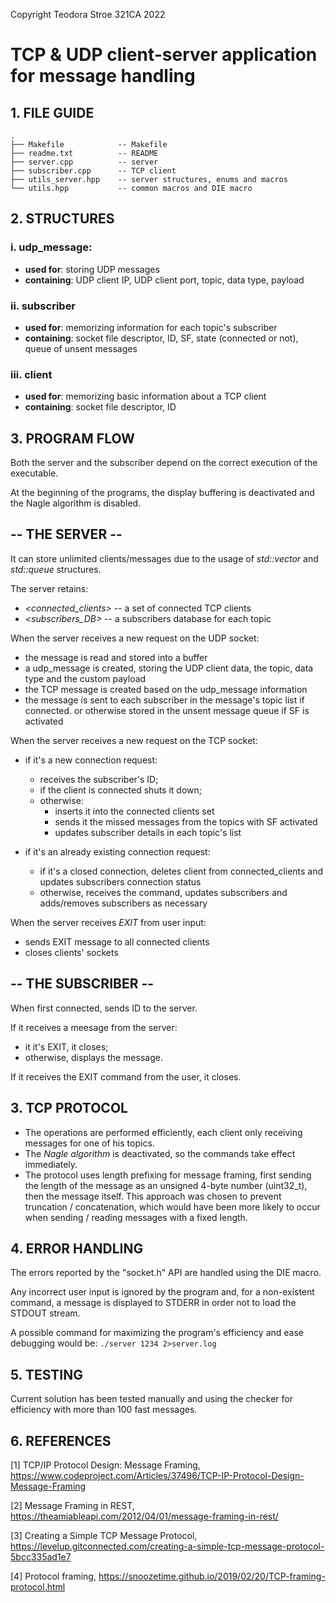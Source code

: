 Copyright Teodora Stroe 321CA 2022

# TCP & UDP client-server application for message handling


## 1. FILE GUIDE


```
.
├── Makefile            -- Makefile
├── readme.txt          -- README
├── server.cpp          -- server
├── subscriber.cpp      -- TCP client
├── utils_server.hpp    -- server structures, enums and macros
└── utils.hpp           -- common macros and DIE macro
```


## 2. STRUCTURES


### i. udp_message:
- __used for__:   storing UDP messages
- __containing__: UDP client IP, UDP client port, topic, data type, payload

### ii. subscriber
- __used for__:   memorizing information for each topic's subscriber
- __containing__: socket file descriptor, ID, SF, state (connected or not),
                  queue of unsent messages

### iii. client
- __used for__:   memorizing basic information about a TCP client
- __containing__: socket file descriptor, ID


## 3. PROGRAM FLOW


Both the server and the subscriber depend on the correct execution of the executable.

At the beginning of the programs, the display buffering is deactivated and the Nagle
algorithm is disabled.

## -- THE SERVER --

It can store unlimited clients/messages due to the usage of _std::vector_ and _std::queue_
structures.

The server retains:
- _<connected_clients>_ -- a set of connected TCP clients
- _<subscribers_DB>_    -- a subscribers database for each topic

When the server receives a new request on the UDP socket:
- the message is read and stored into a buffer
- a udp_message is created, storing the UDP client data, the topic, data type and the custom payload
- the TCP message is created based on the udp_message information
- the message is sent to each subscriber in the message's topic list if connected.
      or otherwise stored in the unsent message queue if SF is activated

When the server receives a new request on the TCP socket:
- if it's a new connection request:
    - receives the subscriber's ID;
    - if the client is connected shuts it down;
    - otherwise:
        - inserts it into the connected clients set
        - sends it the missed messages from the topics with SF activated
        - updates subscriber details in each topic's list

- if it's an already existing connection request:
    - if it's a closed connection, deletes client from connected_clients and updates subscribers connection status
    - otherwise, receives the command, updates subscribers and adds/removes subscribers as necessary

When the server receives _EXIT_ from user input:
- sends EXIT message to all connected clients
- closes clients' sockets

## -- THE SUBSCRIBER --

When first connected, sends ID to the server.

If it receives a meesage from the server:
- it it's EXIT, it closes;
- otherwise, displays the message.

If it receives the EXIT command from the user, it closes.


## 3. TCP PROTOCOL


- The operations are performed efficiently, each client only receiving messages for
one of his topics.
- The _Nagle algorithm_ is deactivated, so the commands take effect immediately.
- The protocol uses length prefixing for message framing, first sending the length
of the message as an unsigned 4-byte number (uint32_t), then the message itself.
This approach was chosen to prevent truncation / concatenation, which would have
been more likely to occur when sending / reading messages with a fixed length.


## 4. ERROR HANDLING


The errors reported by the "socket.h" API are handled using the DIE macro.

Any incorrect user input is ignored by the program and, for a non-existent command,
a message is displayed to STDERR in order not to load the STDOUT stream.

A possible command for maximizing the program's efficiency and ease debugging would be:
`./server 1234 2>server.log`


## 5. TESTING


Current solution has been tested manually and using the checker for efficiency
with more than 100 fast messages.


## 6. REFERENCES


[1] TCP/IP Protocol Design: Message Framing, https://www.codeproject.com/Articles/37496/TCP-IP-Protocol-Design-Message-Framing

[2] Message Framing in REST, https://theamiableapi.com/2012/04/01/message-framing-in-rest/

[3] Creating a Simple TCP Message Protocol, https://levelup.gitconnected.com/creating-a-simple-tcp-message-protocol-5bcc335ad1e7

[4] Protocol framing, https://snoozetime.github.io/2019/02/20/TCP-framing-protocol.html
